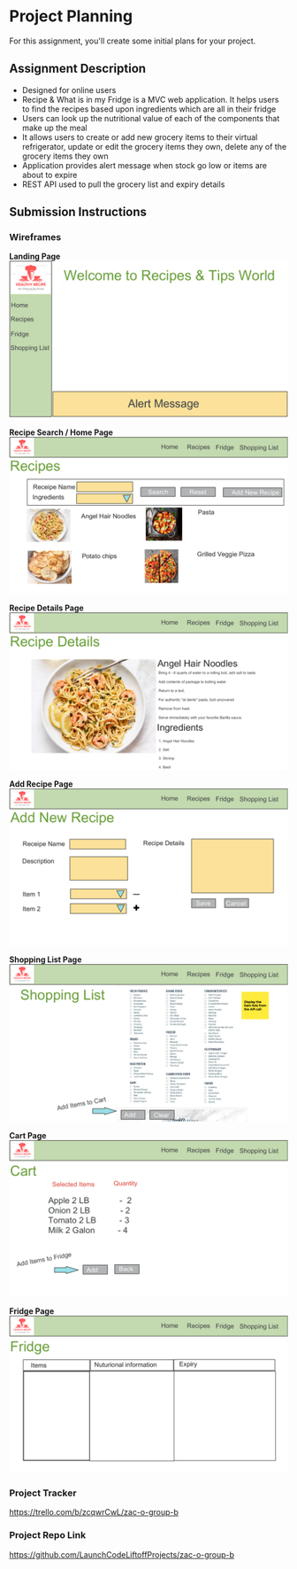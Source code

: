 # Project Planning
For this assignment, you'll create some initial plans for your project.

## Assignment Description

<ul>
  <li>Designed for online users</li>
  <li>Recipe & What is in my Fridge is a MVC web application. It helps users to find the recipes based upon ingredients which are all in their fridge</li>
  <li>Users can look up the nutritional value of each of the components that make up the meal</li>
  <li>It allows users to create or add new grocery items to their virtual refrigerator, update or edit the grocery items they own, delete any of the grocery items they own</li>
  <li>Application provides alert message when stock go low or items are about to expire</li>
  <li>REST API used to pull the grocery list and expiry details</li>
</ul>

## Submission Instructions

### Wireframes

 <b>Landing Page</b> <br>
![Image of Landing Page](https://github.com/saliniarjunan/liftoff-assignments/blob/master/P3-Project_Planning/Recipe%20%26%20What%20is%20in%20my%20Fridge%201.png)

<b>Recipe Search / Home Page</b> <br>
![Image of Landing Page](https://github.com/saliniarjunan/liftoff-assignments/blob/master/P3-Project_Planning/Recipe%20%26%20What%20is%20in%20my%20Fridge%202.png)

<b>Recipe Details Page</b> <br>
![Image of Landing Page](https://github.com/saliniarjunan/liftoff-assignments/blob/master/P3-Project_Planning/Recipe%20%26%20What%20is%20in%20my%20Fridge%203.png)

<b>Add Recipe Page</b> <br>
![Image of Landing Page](https://github.com/saliniarjunan/liftoff-assignments/blob/master/P3-Project_Planning/Recipe%20%26%20What%20is%20in%20my%20Fridge%204.png)

<b>Shopping List  Page</b> <br>
![Image of Landing Page](https://github.com/saliniarjunan/liftoff-assignments/blob/master/P3-Project_Planning/Recipe%20%26%20What%20is%20in%20my%20Fridge%205.png)

<b>Cart Page</b> <br>
![Image of Landing Page](https://github.com/saliniarjunan/liftoff-assignments/blob/master/P3-Project_Planning/Recipe%20%26%20What%20is%20in%20my%20Fridge%206.png)

<b>Fridge Page</b> <br>
![Image of Landing Page](https://github.com/saliniarjunan/liftoff-assignments/blob/master/P3-Project_Planning/Recipe%20%26%20What%20is%20in%20my%20Fridge%207.png)

### Project Tracker

https://trello.com/b/zcqwrCwL/zac-o-group-b

### Project Repo Link

https://github.com/LaunchCodeLiftoffProjects/zac-o-group-b
